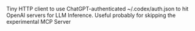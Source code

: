 Tiny HTTP client to use ChatGPT-authenticated ~/.codex/auth.json to hit OpenAI servers for LLM Inference. Useful probably for skipping the experimental MCP Server



